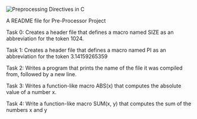 ![Preprocessing Directives in C](https://github.com/OILEGA/alx-low_level_programming/assets/117779858/bbdff606-d1d2-4bdb-9898-1a052cf72f1c)



A README file for Pre-Processor Project

Task 0: 
Creates a header file that defines a macro named SIZE as an abbreviation for the token 1024.

Task 1:
Creates a header file that defines a macro named PI as an abbreviation for the token 3.14159265359

Task 2:
Writes a program that prints the name of the file it was compiled from, followed by a new line.

Task 3:
Writes a function-like macro ABS(x) that computes the absolute value of a number x.

Task 4:
Write a function-like macro SUM(x, y) that computes the sum of the numbers x and y

